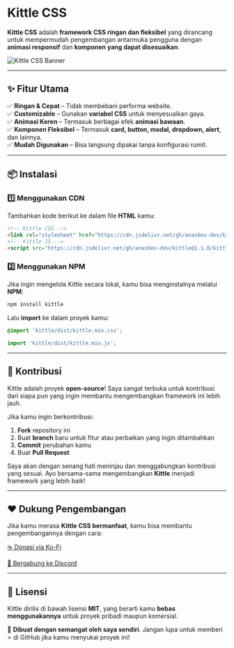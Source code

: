 # **Kittle CSS**  

**Kittle CSS** adalah **framework CSS ringan dan fleksibel** yang dirancang untuk mempermudah pengembangan antarmuka pengguna dengan **animasi responsif** dan **komponen yang dapat disesuaikan**.  

![Kittle CSS Banner](https://media-hosting.imagekit.io//f50bf464c5174e06/kittle.png?Expires=1836172802&Key-Pair-Id=K2ZIVPTIP2VGHC&Signature=Ok~F-ugKKHzSUFhWjebRV3qU3sdufADKYa2HZ6izd-WTAOOHayO2mbXdqvqe6lgGi1H3XZNXHVS6-oriA1bRQPPX-Vwho6ic5uCaSiDU4K-WCN1jBZZe9eSCmyR9pla-H0HgnpUP4GIMFxeUgQqoTJb~jSW375VmRKJqAn3nR5WbxdVewlCes1VI1igJGOUWusr5Gk6aLtBPq0j57CWOnai4Wh9hFs3EfdnqJK2YJWna3B~-oxOkpy7l-NFqreCcFia4Q6kGDqv4wso5eY81Z72xEk4ASPtGaWEJQGXgMt~0LAP4OPMbTot8UZMNoD4LiIcwi64493iXK3taGBG7qg__)  

---

## ✨ **Fitur Utama**  

✅ **Ringan & Cepat** – Tidak membebani performa website.  
✅ **Customizable** – Gunakan **variabel CSS** untuk menyesuaikan gaya.  
✅ **Animasi Keren** – Termasuk berbagai efek **animasi bawaan**.  
✅ **Komponen Fleksibel** – Termasuk **card, button, modal, dropdown, alert**, dan lainnya.  
✅ **Mudah Digunakan** – Bisa langsung dipakai tanpa konfigurasi rumit.  

---

## 📦 **Instalasi**  

### **1️⃣ Menggunakan CDN**  
Tambahkan kode berikut ke dalam file **HTML** kamu:  

```html  
<!-- Kittle CSS -->
<link rel="stylesheet" href="https://cdn.jsdelivr.net/gh/anasbex-dev/kittle@1.1.0/kittle-1.1.0.css">  
<!-- Kittle JS -->
<script src="https://cdn.jsdelivr.net/gh/anasbex-dev/kittle@1.1.0/kittle-1.1.0.js"></script>
```  

### **2️⃣ Menggunakan NPM**  
Jika ingin mengelola Kittle secara lokal, kamu bisa menginstalnya melalui **NPM**:  

```sh  
npm install kittle  
```  

Lalu **import** ke dalam proyek kamu:  

```css  
@import 'kittle/dist/kittle.min.css';  
```  

```js
import 'kittle/dist/kittle.min.js';  
```

---

## 🚀 **Kontribusi**  

Kittle adalah proyek **open-source**! Saya sangat terbuka untuk kontribusi dari siapa pun yang ingin membantu mengembangkan framework ini lebih jauh.  

Jika kamu ingin berkontribusi:  

1. **Fork** repository ini  
2. Buat **branch** baru untuk fitur atau perbaikan yang ingin ditambahkan  
3. **Commit** perubahan kamu  
4. Buat **Pull Request**  

Saya akan dengan senang hati meninjau dan menggabungkan kontribusi yang sesuai. Ayo bersama-sama mengembangkan **Kittle** menjadi framework yang lebih baik!  

---

## ❤️ **Dukung Pengembangan**  

Jika kamu merasa **Kittle CSS bermanfaat**, kamu bisa membantu pengembangannya dengan cara:  

[☕ Donasi via Ko-Fi](https://ko-fi.com/anasbex)  

[💬 Bergabung ke Discord](https://discord.gg/kittle-css)  

---

## 📄 **Lisensi**  

Kittle dirilis di bawah lisensi **MIT**, yang berarti kamu **bebas menggunakannya** untuk proyek pribadi maupun komersial.  

💙 **Dibuat dengan semangat oleh saya sendiri**. Jangan lupa untuk memberi ⭐ di GitHub jika kamu menyukai proyek ini!